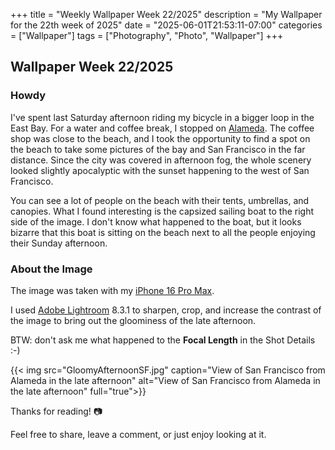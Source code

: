 +++
title = "Weekly Wallpaper Week 22/2025"
description = "My Wallpaper for the 22th week of 2025"
date = "2025-06-01T21:53:11-07:00"
categories = ["Wallpaper"]
tags = ["Photography", "Photo", "Wallpaper"]
+++

## Wallpaper Week 22/2025

### Howdy

I've spent last Saturday afternoon riding my bicycle in a bigger loop in the East Bay. For a water and coffee break, I stopped on [Alameda](https://en.wikipedia.org/wiki/Alameda_(island)). The coffee shop was close to the beach, and I took the opportunity to find a spot on the beach to take some pictures of the bay and San Francisco in the far distance. Since the city was covered in afternoon fog, the whole scenery looked slightly apocalyptic with the sunset happening to the west of San Francisco.

You can see a lot of people on the beach with their tents, umbrellas, and canopies.
What I found interesting is the capsized sailing boat to the right side of the image. I don't know what happened to the boat, but it looks bizarre that this boat is sitting on the beach next to all the people enjoying their Sunday afternoon.

### About the Image

The image was taken with my [iPhone 16 Pro Max](https://www.apple.com/iphone-16-pro/ "iPhone 16 Pro Max").

I used [Adobe Lightroom](https://lightroom.adobe.com) 8.3.1 to sharpen, crop, and increase the contrast of the image to bring out the gloominess of the late afternoon.

BTW: don't ask me what happened to the __Focal Length__ in the Shot Details :-)

{{< img src="GloomyAfternoonSF.jpg" caption="View of San Francisco from Alameda in the late afternoon" alt="View of San Francisco from Alameda in the late afternoon" full="true">}}

Thanks for reading! 📷

Feel free to share, leave a comment, or just enjoy looking at it.
